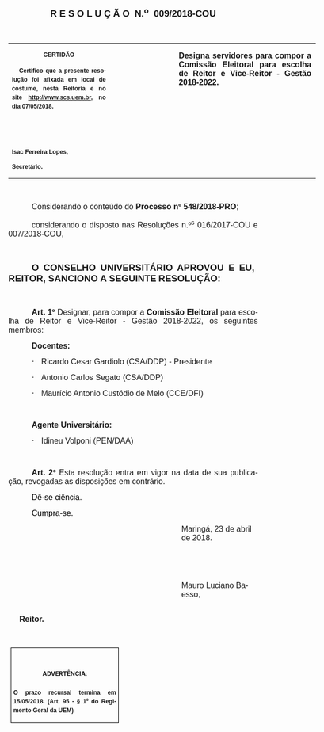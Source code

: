 <body lang=PT-BR link=blue vlink=purple style='tab-interval:35.4pt'>

<div class=WordSection1>

<p class=MsoNormal align=center style='text-align:center'><b style='mso-bidi-font-weight:
normal'><span style='font-size:14.0pt;mso-bidi-font-size:10.0pt;font-family:
"Arial","sans-serif";mso-bidi-font-family:"Times New Roman";mso-no-proof:yes'>R
E S O L U Ç Ã O<span style='mso-spacerun:yes'>  </span>N.<sup>o</sup><span
style='mso-spacerun:yes'>  </span>009/2018-COU<o:p></o:p></span></b></p>

<p class=MsoNormal align=center style='text-align:center'><b style='mso-bidi-font-weight:
normal'><span style='font-size:12.0pt;font-family:"Arial","sans-serif";
mso-bidi-font-family:"Times New Roman";mso-no-proof:yes'><o:p>&nbsp;</o:p></span></b></p>

<table class=MsoNormalTable border=0 cellspacing=0 cellpadding=0 width=621
 style='width:466.1pt;border-collapse:collapse;mso-padding-alt:0cm 5.4pt 0cm 5.4pt'>
 <tr style='mso-yfti-irow:0;mso-yfti-firstrow:yes;mso-yfti-lastrow:yes'>
  <td width=196 valign=top style='width:147.15pt;padding:0cm 5.4pt 0cm 5.4pt'>
  <p class=MsoNormal align=center style='text-align:center;layout-grid-mode:
  char'><b style='mso-bidi-font-weight:normal'><span style='font-size:9.0pt;
  mso-bidi-font-size:10.0pt;font-family:"Arial","sans-serif";mso-bidi-font-family:
  "Times New Roman";mso-no-proof:yes'>CERTIDÃO<o:p></o:p></span></b></p>
  <p class=MsoNormal style='text-align:justify;line-height:150%'><b
  style='mso-bidi-font-weight:normal'><span style='font-size:9.0pt;mso-bidi-font-size:
  10.0pt;line-height:150%;font-family:"Arial","sans-serif";mso-bidi-font-family:
  "Times New Roman";mso-no-proof:yes'><span style='mso-spacerun:yes'>  
  </span>Certifico que a presente resolução foi afixada em local de costume,
  nesta Reitoria e no site<span style='color:blue'> </span><a
  href="http://www.scs.uem.br/"><span style='text-decoration:none;text-underline:
  none'>http://www.scs.uem.br</span></a>, no dia 07/05/2018.<o:p></o:p></span></b></p>
  <p class=MsoNormal><b style='mso-bidi-font-weight:normal'><span
  style='font-size:9.0pt;mso-bidi-font-size:10.0pt;font-family:"Arial","sans-serif";
  mso-bidi-font-family:"Times New Roman";mso-no-proof:yes'><o:p>&nbsp;</o:p></span></b></p>
  <p class=MsoNormal><b style='mso-bidi-font-weight:normal'><span
  style='font-size:9.0pt;mso-bidi-font-size:10.0pt;font-family:"Arial","sans-serif";
  mso-bidi-font-family:"Times New Roman";mso-no-proof:yes'><o:p>&nbsp;</o:p></span></b></p>
  <p class=MsoNormal><b style='mso-bidi-font-weight:normal'><span
  style='font-size:9.0pt;mso-bidi-font-size:10.0pt;font-family:"Arial","sans-serif";
  mso-bidi-font-family:"Times New Roman";mso-no-proof:yes'>Isac Ferreira Lopes,<o:p></o:p></span></b></p>
  <p class=MsoNormal><b style='mso-bidi-font-weight:normal'><span
  style='font-size:9.0pt;mso-bidi-font-size:10.0pt;font-family:"Arial","sans-serif";
  mso-bidi-font-family:"Times New Roman";mso-no-proof:yes'>Secretário.<o:p></o:p></span></b></p>
  </td>
  <td width=131 valign=top style='width:98.25pt;padding:0cm 5.4pt 0cm 5.4pt'>
  <p class=MsoNormal style='margin-right:-5.4pt;layout-grid-mode:char'><b
  style='mso-bidi-font-weight:normal'><span style='font-size:11.0pt;mso-bidi-font-size:
  10.0pt;font-family:"Arial","sans-serif";mso-bidi-font-family:"Times New Roman";
  mso-no-proof:yes'><o:p>&nbsp;</o:p></span></b></p>
  </td>
  <td width=294 valign=top style='width:220.7pt;padding:0cm 5.4pt 0cm 5.4pt'>
  <p class=MsoNormal style='margin-right:1.7pt;text-align:justify;layout-grid-mode:
  char'><b style='mso-bidi-font-weight:normal'><span style='font-size:12.0pt;
  font-family:"Arial","sans-serif";mso-bidi-font-family:"Times New Roman";
  mso-no-proof:yes'>Designa servidores para compor a Comissão Eleitoral para
  escolha de Reitor e Vice-Reitor - Gestão 2018-2022.<o:p></o:p></span></b></p>
  </td>
 </tr>
</table>

<p class=MsoNormal style='text-align:justify'><span style='font-size:12.0pt;
font-family:"Arial","sans-serif";mso-bidi-font-family:"Times New Roman";
mso-no-proof:yes'><o:p>&nbsp;</o:p></span></p>

<p class=MsoNormal style='margin-top:4.0pt;text-align:justify;text-indent:35.45pt'><span
style='font-size:12.0pt;font-family:"Arial","sans-serif";mso-no-proof:yes'>Considerando
o conteúdo do <b style='mso-bidi-font-weight:normal'>Processo nº 548/2018-PRO</b>;<o:p></o:p></span></p>

<p class=MsoNormal style='margin-top:4.0pt;text-align:justify;text-indent:35.45pt'><span
style='font-size:12.0pt;font-family:"Arial","sans-serif";mso-no-proof:yes'>considerando
o disposto nas Resoluções n.º<sup>s</sup> 016/2017-COU e 007/2018-COU,<o:p></o:p></span></p>

<p class=MsoBodyTextIndent style='text-indent:35.45pt'><span style='font-size:
12.0pt'><o:p>&nbsp;</o:p></span></p>

<p class=MsoNormal style='margin-right:5.05pt;text-align:justify;text-indent:
35.4pt'><b style='mso-bidi-font-weight:normal'><span style='font-size:14.0pt;
mso-bidi-font-size:10.0pt;font-family:"Arial","sans-serif";mso-no-proof:yes'>O
CONSELHO UNIVERSITÁRIO APROVOU E EU, REITOR, SANCIONO A SEGUINTE<span
style='letter-spacing:-.65pt'> </span>RESOLUÇÃO:</span></b><span
style='font-size:14.0pt;font-family:"Arial","sans-serif";mso-no-proof:yes'><o:p></o:p></span></p>

<p class=MsoBodyTextIndent style='text-indent:35.45pt'><span style='font-size:
12.0pt'><o:p>&nbsp;</o:p></span></p>

<p class=MsoNormal style='margin-bottom:6.0pt;text-align:justify;text-indent:
35.45pt'><b><span style='font-size:12.0pt;font-family:"Arial","sans-serif";
mso-bidi-font-family:"Times New Roman";mso-no-proof:yes'>Art. 1º</span></b><span
style='font-size:12.0pt;font-family:"Arial","sans-serif";mso-no-proof:yes'> </span><span
style='font-size:12.0pt;font-family:"Arial","sans-serif";mso-bidi-font-family:
"Times New Roman";mso-no-proof:yes'>Designar, para compor a <b
style='mso-bidi-font-weight:normal'>Comissão Eleitoral</b> para escolha de
Reitor e Vice-Reitor - Gestão 2018-2022, os seguintes membros:<o:p></o:p></span></p>

<p class=MsoNormal style='text-align:justify;text-indent:35.45pt'><b
style='mso-bidi-font-weight:normal'><span style='font-size:12.0pt;font-family:
"Arial","sans-serif";mso-bidi-font-family:"Times New Roman";mso-no-proof:yes'>Docentes:<o:p></o:p></span></b></p>

<p class=MsoNormal style='margin-left:49.65pt;text-align:justify;text-indent:
-14.2pt;mso-list:l3 level1 lfo7'><![if !supportLists]><span style='font-size:
12.0pt;font-family:Symbol;mso-fareast-font-family:Symbol;mso-bidi-font-family:
Symbol;mso-no-proof:yes'><span style='mso-list:Ignore'>·<span style='font:7.0pt "Times New Roman"'>&nbsp;&nbsp;&nbsp;&nbsp;&nbsp;
</span></span></span><![endif]><span style='font-size:12.0pt;font-family:"Arial","sans-serif";
mso-bidi-font-family:"Times New Roman";mso-no-proof:yes'>Ricardo Cesar Gardiolo
(CSA/DDP) - Presidente<o:p></o:p></span></p>

<p class=MsoNormal style='margin-left:49.65pt;text-align:justify;text-indent:
-14.2pt;mso-list:l3 level1 lfo7'><![if !supportLists]><span style='font-size:
12.0pt;font-family:Symbol;mso-fareast-font-family:Symbol;mso-bidi-font-family:
Symbol;mso-no-proof:yes'><span style='mso-list:Ignore'>·<span style='font:7.0pt "Times New Roman"'>&nbsp;&nbsp;&nbsp;&nbsp;&nbsp;
</span></span></span><![endif]><span style='font-size:12.0pt;font-family:"Arial","sans-serif";
mso-bidi-font-family:"Times New Roman";mso-no-proof:yes'>Antonio Carlos Segato
(CSA/DDP)<o:p></o:p></span></p>

<p class=MsoNormal style='margin-left:49.65pt;text-align:justify;text-indent:
-14.2pt;mso-list:l3 level1 lfo7'><![if !supportLists]><span style='font-size:
12.0pt;font-family:Symbol;mso-fareast-font-family:Symbol;mso-bidi-font-family:
Symbol;mso-no-proof:yes'><span style='mso-list:Ignore'>·<span style='font:7.0pt "Times New Roman"'>&nbsp;&nbsp;&nbsp;&nbsp;&nbsp;
</span></span></span><![endif]><span style='font-size:12.0pt;font-family:"Arial","sans-serif";
mso-bidi-font-family:"Times New Roman";mso-no-proof:yes'>Maurício Antonio
Custódio de Melo (CCE/DFI)<o:p></o:p></span></p>

<p class=MsoNormal style='margin-top:0cm;margin-right:0cm;margin-bottom:6.0pt;
margin-left:35.45pt;text-align:justify'><b style='mso-bidi-font-weight:normal'><span
style='font-size:12.0pt;font-family:"Arial","sans-serif";mso-bidi-font-family:
"Times New Roman";mso-no-proof:yes'><o:p>&nbsp;</o:p></span></b></p>

<p class=MsoNormal style='margin-left:35.45pt;text-align:justify'><b
style='mso-bidi-font-weight:normal'><span style='font-size:12.0pt;font-family:
"Arial","sans-serif";mso-bidi-font-family:"Times New Roman";mso-no-proof:yes'>Agente
Universitário:<o:p></o:p></span></b></p>

<p class=MsoNormal style='margin-left:49.65pt;text-align:justify;text-indent:
-14.2pt;mso-list:l3 level1 lfo7'><![if !supportLists]><span style='font-size:
12.0pt;font-family:Symbol;mso-fareast-font-family:Symbol;mso-bidi-font-family:
Symbol;mso-no-proof:yes'><span style='mso-list:Ignore'>·<span style='font:7.0pt "Times New Roman"'>&nbsp;&nbsp;&nbsp;&nbsp;&nbsp;
</span></span></span><![endif]><span style='font-size:12.0pt;font-family:"Arial","sans-serif";
mso-bidi-font-family:"Times New Roman";mso-no-proof:yes'>Idineu Volponi (PEN/DAA)<o:p></o:p></span></p>

<p class=MsoNormal style='text-align:justify;text-indent:35.45pt'><b><span
style='font-size:12.0pt;mso-bidi-font-size:10.0pt;font-family:"Arial","sans-serif";
mso-no-proof:yes'><o:p>&nbsp;</o:p></span></b></p>

<p class=MsoNormal style='text-align:justify;text-indent:35.45pt'><b><span
style='font-size:12.0pt;mso-bidi-font-size:10.0pt;font-family:"Arial","sans-serif";
mso-no-proof:yes'>Art. 2º</span></b><span style='font-size:12.0pt;mso-bidi-font-size:
10.0pt;font-family:"Arial","sans-serif";mso-no-proof:yes'> </span><span
style='font-size:12.0pt;font-family:"Arial","sans-serif";mso-bidi-font-family:
"Times New Roman";mso-no-proof:yes'>Esta resolução entra em vigor na data de
sua publicação, revogadas as disposições em contrário.<o:p></o:p></span></p>

<p class=MsoNormal style='text-align:justify;text-indent:35.45pt'><span
style='font-size:12.0pt;font-family:"Arial","sans-serif";color:black;
mso-no-proof:yes'>Dê-se ciência.<o:p></o:p></span></p>

<p class=MsoNormal style='text-align:justify;text-indent:35.45pt'><span
style='font-size:12.0pt;font-family:"Arial","sans-serif";color:black;
mso-no-proof:yes'>Cumpra-se.<o:p></o:p></span></p>

<p class=MsoNormal style='margin-left:262.25pt'><span style='font-size:12.0pt;
mso-bidi-font-size:10.0pt;font-family:"Arial","sans-serif";mso-no-proof:yes'>Maringá,
23 de abril de<span style='letter-spacing:-.15pt'> </span>2018.</span><span
style='font-size:12.0pt;font-family:"Arial","sans-serif";mso-no-proof:yes'><o:p></o:p></span></p>

<p class=MsoNormal style='margin-left:262.25pt'><span style='font-size:12.0pt;
font-family:"Arial","sans-serif";mso-no-proof:yes'><o:p>&nbsp;</o:p></span></p>

<p class=MsoNormal style='margin-left:262.25pt'><span style='font-size:12.0pt;
font-family:"Arial","sans-serif";mso-no-proof:yes'><o:p>&nbsp;</o:p></span></p>

<p class=MsoNormal style='margin-left:262.25pt'><span style='font-size:12.0pt;
mso-bidi-font-size:10.0pt;font-family:"Arial","sans-serif";mso-no-proof:yes'>Mauro
Luciano<span style='letter-spacing:-.2pt'> </span>Baesso,</span><span
style='font-size:12.0pt;font-family:"Arial","sans-serif";mso-no-proof:yes'><o:p></o:p></span></p>

<p class=MsoNormal style='margin-right:104.1pt;text-indent:194.75pt'><b
style='mso-bidi-font-weight:normal'><span style='font-size:12.0pt;mso-bidi-font-size:
10.0pt;font-family:"Arial","sans-serif";mso-no-proof:yes'><span
style='mso-spacerun:yes'>               </span><span
style='mso-spacerun:yes'>     </span>Reitor.<o:p></o:p></span></b></p>

<p class=MsoNormal style='text-align:justify;text-indent:8.0cm;tab-stops:8.0cm 276.45pt'><b
style='mso-bidi-font-weight:normal'><span style='font-size:12.0pt;font-family:
"Arial","sans-serif";mso-no-proof:yes'><o:p>&nbsp;</o:p></span></b></p>

<table class=MsoNormalTable border=1 cellspacing=0 cellpadding=0
 style='margin-left:3.5pt;border-collapse:collapse;border:none;mso-border-alt:
 solid windowtext .5pt;mso-yfti-tbllook:1184;mso-padding-alt:0cm 3.5pt 0cm 3.5pt;
 mso-border-insideh:.5pt solid windowtext;mso-border-insidev:.5pt solid windowtext'>
 <tr style='mso-yfti-irow:0;mso-yfti-firstrow:yes;mso-yfti-lastrow:yes'>
  <td width=207 valign=top style='width:155.6pt;border:solid windowtext 1.0pt;
  mso-border-alt:solid windowtext .5pt;padding:0cm 3.5pt 0cm 3.5pt'>
  <h1 align=center style='text-align:center'><span style='font-size:9.0pt;
  mso-bidi-font-size:10.0pt;mso-fareast-font-family:Calibri;mso-bidi-font-weight:
  normal;mso-no-proof:yes'>ADVERTÊNCIA</span><span style='font-size:9.0pt;
  mso-bidi-font-size:10.0pt;mso-fareast-font-family:Calibri;font-weight:normal;
  mso-no-proof:yes'>:<o:p></o:p></span></h1>
  <p class=MsoNormal style='text-align:justify;line-height:150%'><b
  style='mso-bidi-font-weight:normal'><span style='font-size:9.0pt;mso-bidi-font-size:
  10.0pt;line-height:150%;font-family:"Arial","sans-serif";mso-no-proof:yes'>O
  prazo recursal termina em 15/05/2018. (Art. 95 - § 1º do Regimento Geral da
  UEM)</span></b><span style='font-size:9.0pt;mso-bidi-font-size:10.0pt;
  line-height:150%;font-family:"Arial","sans-serif";mso-no-proof:yes'><o:p></o:p></span></p>
  </td>
 </tr>
</table>

<p class=MsoNormal align=right style='text-align:right;text-indent:8.0cm;
tab-stops:8.0cm 276.45pt'><b style='mso-bidi-font-weight:normal'><span
style='font-size:8.0pt;font-family:"Arial","sans-serif";mso-no-proof:yes'><o:p>&nbsp;</o:p></span></b></p>

</div>

</body>
